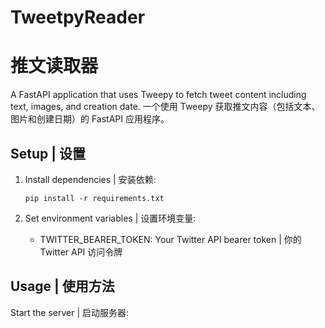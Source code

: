 # TweetpyReader
# 推文读取器

A FastAPI application that uses Tweepy to fetch tweet content including text, images, and creation date.
一个使用 Tweepy 获取推文内容（包括文本、图片和创建日期）的 FastAPI 应用程序。

## Setup | 设置

1. Install dependencies | 安装依赖:
   ```
   pip install -r requirements.txt
   ```

2. Set environment variables | 设置环境变量:
   - TWITTER_BEARER_TOKEN: Your Twitter API bearer token | 你的 Twitter API 访问令牌

## Usage | 使用方法

Start the server | 启动服务器:

